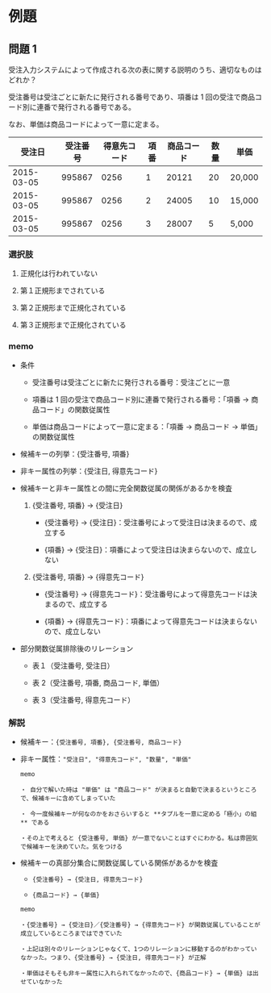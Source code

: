 # 例題

## 問題 1

受注入力システムによって作成される次の表に関する説明のうち、適切なものはどれか？

受注番号は受注ごとに新たに発行される番号であり、項番は 1 回の受注で商品コード別に連番で発行される番号である。

なお、単価は商品コードによって一意に定まる。

| 受注日     | 受注番号 | 得意先コード | 項番 | 商品コード | 数量 | 単価   |
| ---------- | -------- | ------------ | ---- | ---------- | ---- | ------ |
| 2015-03-05 | 995867   | 0256         | 1    | 20121      | 20   | 20,000 |
| 2015-03-05 | 995867   | 0256         | 2    | 24005      | 10   | 15,000 |
| 2015-03-05 | 995867   | 0256         | 3    | 28007      | 5    | 5,000  |

### 選択肢

1. 正規化は行われていない

2. 第１正規形までされている

3. 第２正規形まで正規化されている

4. 第３正規形まで正規化されている

### memo

- 条件

  - 受注番号は受注ごとに新たに発行される番号：受注ごとに一意

  - 項番は 1 回の受注で商品コード別に連番で発行される番号：「項番 → 商品コード」の関数従属性

  - 単価は商品コードによって一意に定まる：「項番 → 商品コード → 単価」の関数従属性

- 候補キーの列挙：{受注番号, 項番}

- 非キー属性の列挙：{受注日, 得意先コード}

- 候補キーと非キー属性との間に完全関数従属の関係があるかを検査

  1. {受注番号, 項番} → {受注日}

     - {受注番号} → {受注日}：受注番号によって受注日は決まるので、成立する

     - {項番} → {受注日}：項番によって受注日は決まらないので、成立しない

  2. {受注番号, 項番} → {得意先コード}

     - {受注番号} → {得意先コード}：受注番号によって得意先コードは決まるので、成立する

     - {項番} → {得意先コード}：項番によって得意先コードは決まらないので、成立しない

- 部分関数従属排除後のリレーション

  - 表１（受注番号, 受注日）

  - 表 2（受注番号, 項番, 商品コード, 単価）

  - 表 3（受注番号, 得意先コード）

### 解説

- 候補キー：`{受注番号, 項番}, {受注番号, 商品コード}`

- 非キー属性：`"受注日", "得意先コード", "数量", "単価"`

  ```
  memo

  ・ 自分で解いた時は "単価" は "商品コード" が決まると自動で決まるというところで、候補キーに含めてしまっていた

  ・ 今一度候補キーが何なのかをおさらいすると **タプルを一意に定める「極小」の組** である

  ・その上で考えると {受注番号, 単価} が一意でないことはすぐにわかる。私は雰囲気で候補キーを決めていた。気をつける
  ```

- 候補キーの真部分集合に関数従属している関係があるかを検査

  - `{受注番号} → {受注日, 得意先コード}`

  - `{商品コード} → {単価}`

  ```
  memo

  ・{受注番号} → {受注日}／{受注番号} → {得意先コード} が関数従属していることが成立しているところまではできていた

  ・上記は別々のリレーションじゃなくて、1つのリレーションに移動するのがわかっていなかった。つまり、{受注番号} → {受注日, 得意先コード} が正解

  ・単価はそもそも非キー属性に入れられてなかったので、{商品コード} → {単価} は出せていなかった
  ```
